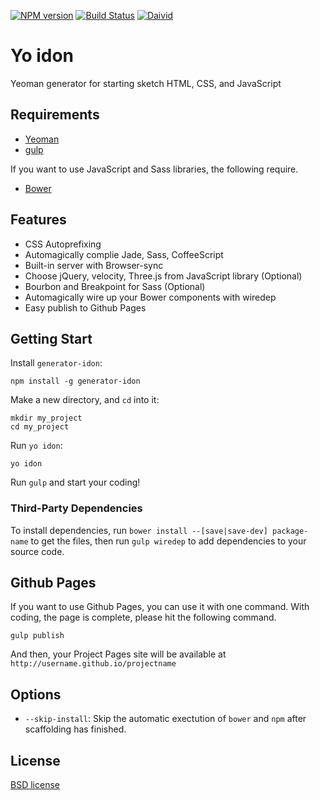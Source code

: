 [![NPM version](https://badge.fury.io/js/generator-idon.svg)](http://badge.fury.io/js/generator-idon)
[![Build Status](https://travis-ci.org/shgtkshruch/generator-idon.svg?branch=master)](https://travis-ci.org/shgtkshruch/generator-idon)
[![Daivid](https://david-dm.org/shgtkshruch/generator-idon.png)](https://david-dm.org/shgtkshruch/generator-idon.png)

# Yo idon

Yeoman generator for starting sketch HTML, CSS, and JavaScript

## Requirements

- [Yeoman](http://yeoman.io/)
- [gulp](http://gulpjs.com/)

If you want to use JavaScript and Sass libraries, the following require.

- [Bower](http://bower.io/)

## Features

- CSS Autoprefixing
- Automagically complie Jade, Sass, CoffeeScript
- Built-in server with Browser-sync
- Choose jQuery, velocity, Three.js from JavaScript library (Optional)
- Bourbon and Breakpoint for Sass (Optional)
- Automagically wire up your Bower components with wiredep
- Easy publish to Github Pages

## Getting Start

Install `generator-idon`:

    npm install -g generator-idon

Make a new directory, and `cd` into it:

    mkdir my_project
    cd my_project

Run `yo idon`:

    yo idon

Run `gulp` and start your coding!

### Third-Party Dependencies
To install dependencies, run `bower install --[save|save-dev] package-name` to get the files, then run `gulp wiredep` to add dependencies to your source code.

## Github Pages

If you want to use Github Pages, you can use it with one command.
With coding, the page is complete, please hit the following command.

    gulp publish

And then, your Project Pages site will be available at `http://username.github.io/projectname`

## Options

- `--skip-install`: Skip the automatic exectution of `bower` and `npm` after scaffolding has finished.

## License

[BSD license](http://opensource.org/licenses/bsd-license.php)
